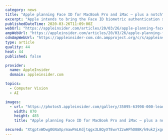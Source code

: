```yaml
---
category: news
title: "Apple planning Face ID for MacBook Pro and iMac — plus a notch"
excerpt: "Apple intends to bring the Face ID biometric authentication system introduced with the iPhone, to its Mac range, including both portables and desktops. Notice the circled part at the top of the screen on this MacBook Pro-like sketch \"Light Recognition Module for Determining a User of a Computing Device,\" US Patent No. 20200097747, is chiefly ..."
publishedDateTime: 2020-03-26T11:09:00Z
webUrl: "https://appleinsider.com/articles/20/03/26/apple-planning-face-id-for-macbook-pro-and-imac----plus-a-notch"
ampWebUrl: "https://appleinsider.com/articles/20/03/26/apple-planning-face-id-for-macbook-pro-and-imac----plus-a-notch/amp/"
cdnAmpWebUrl: "https://appleinsider-com.cdn.ampproject.org/c/s/appleinsider.com/articles/20/03/26/apple-planning-face-id-for-macbook-pro-and-imac----plus-a-notch/amp/"
type: article
quality: 44
heat: 44
published: false

provider:
  name: AppleInsider
  domain: appleinsider.com

topics:
  - Computer Vision
  - AI

images:
  - url: "https://photos5.appleinsider.com/gallery/35095-63998-000-lead-Face-ID-on-Mac-xl.jpg"
    width: 870
    height: 485
    title: "Apple planning Face ID for MacBook Pro and iMac — plus a notch"

secured: "XtgptvWDwg0GNaXp/mawPmLKdjtqgx3LBQyXTEwvYZzwHPhO8BK/k9uk2jxgq9w/b3xxVC5OiEqGJXFQsEGP4gUxCnp/ER30kMvUsSiU0u2ZxyLKMDTX9byrJkzfKz2PvIaVv4zIvuj4GRYkimxd6EsSSXpSpLZjVWwe6FVSssuIj0rMY9aunhKtiBH3ks6Mdu+zl2VfXp3bXEXmaheNGyfngTi1IwQ5564oWy9rMUhvPQRrH6Y8NSFyaNjvrvx3oscbGKjVEsWJX7vSVbuu5HevuahcOFojgVM9F+eOyRi9uqOsGilrL1rNECnPTauY;m+B6JgDicRUEv3KxhjewFQ=="
---
```


